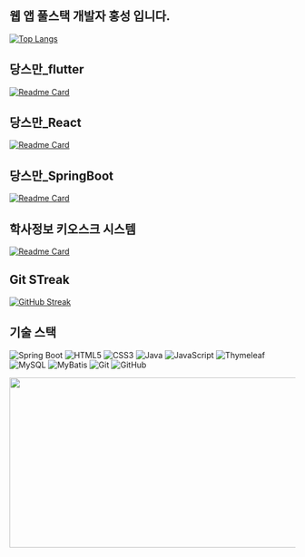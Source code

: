 ## 웹 앱 풀스택 개발자 홍성 입니다.
[![Top Langs](https://github-readme-stats.vercel.app/api/top-langs/?username=tellmebaby&layout=compact)](https://https://github.com/tellmebaby/tellmebaby)
<!--
**tellmebaby/tellmebaby** is a ✨ _special_ ✨ repository because its `README.md` (this file) appears on your GitHub profile.

Here are some ideas to get you started:

- 🔭 I’m currently working on ...
- 🌱 I’m currently learning ...
- 👯 I’m looking to collaborate on ...
- 🤔 I’m looking for help with ...
- 💬 Ask me about ...
- 📫 How to reach me: ...
- 😄 Pronouns: ...
- ⚡ Fun fact: ...
-->
## 당스만_flutter
[![Readme Card](https://github-readme-stats.vercel.app/api/pin/?username=tellmebaby&repo=TJE_DSM_APP)](https://github.com/tellmebaby/TJE_DSM_APP.git)

## 당스만_React
[![Readme Card](https://github-readme-stats.vercel.app/api/pin/?username=tellmebaby&repo=TJE_REACT_STARMAKERS)](https://github.com/tellmebaby/TJE_REACT_STARMAKERS.git)

## 당스만_SpringBoot
[![Readme Card](https://github-readme-stats.vercel.app/api/pin/?username=tellmebaby&repo=TJE_STARMAKERS)](https://github.com/tellmebaby/TJE_STARMAKERS.git)
## 학사정보 키오스크 시스템
[![Readme Card](https://github-readme-stats.vercel.app/api/pin/?username=JongsikLEE01&repo=theJoeunUniversity)](https://github.com/JongsikLEE01/theJoeunUniversity.git)

## Git STreak
[![GitHub Streak](https://streak-stats.demolab.com?user=tellmebaby&theme=github-light&hide_border=true&border_radius=20&locale=ko&date_format=%5BY.%5Dn.j)](https://git.io/streak-stats)


## 기술 스택
![Spring Boot](https://img.shields.io/badge/Spring%20Boot-6DB33F?style=for-the-badge&logo=spring-boot&logoColor=white)
![HTML5](https://img.shields.io/badge/HTML5-E34F26?style=for-the-badge&logo=html5&logoColor=white)
![CSS3](https://img.shields.io/badge/CSS3-1572B6?style=for-the-badge&logo=css3&logoColor=white)
![Java](https://img.shields.io/badge/Java-007396?style=for-the-badge&logo=java&logoColor=white)
![JavaScript](https://img.shields.io/badge/JavaScript-F7DF1E?style=for-the-badge&logo=javascript&logoColor=black)
![Thymeleaf](https://img.shields.io/badge/Thymeleaf-005F0F?style=for-the-badge&logo=thymeleaf&logoColor=white)
![MySQL](https://img.shields.io/badge/MySQL-4479A1?style=for-the-badge&logo=mysql&logoColor=white)
![MyBatis](https://img.shields.io/badge/MyBatis-000000?style=for-the-badge&logo=mybatis&logoColor=white)
![Git](https://img.shields.io/badge/Git-F05032?style=for-the-badge&logo=git&logoColor=white)
![GitHub](https://img.shields.io/badge/GitHub-181717?style=for-the-badge&logo=github&logoColor=white)


<a href="https://www.gitanimals.org/en_US?utm_medium=image&utm_source=tellmebaby&utm_content=farm">
<img
  src="https://render.gitanimals.org/farms/tellmebaby"
  width="600"
  height="300"
/>
</a>
  


